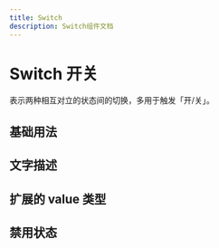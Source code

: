 ```yaml
---
title: Switch
description: Switch组件文档
---
```



# Switch 开关

表示两种相互对立的状态间的切换，多用于触发「开/关」。

## 基础用法
<preview path="../demo/Switch/demo1.vue"></preview>

## 文字描述
<preview path="../demo/Switch/demo2.vue"></preview>

## 扩展的 value 类型
<preview path="../demo/Switch/demo3.vue"></preview>

## 禁用状态
<preview path="../demo/Switch/demo4.vue"></preview>